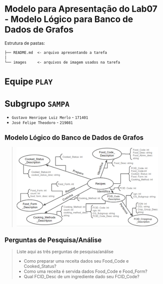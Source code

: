 # Modelo para Apresentação do Lab07 - Modelo Lógico para Banco de Dados de Grafos

Estrutura de pastas:

~~~
├── README.md  <- arquivo apresentando a tarefa
│
└── images     <- arquivos de imagem usados na tarefa
~~~

# Equipe `PLAY`

# Subgrupo `SAMPA`
* `Gustavo Henrique Luiz Merlo` - `171401`
* `José Felipe Theodoro` - `219081`


## Modelo Lógico do Banco de Dados de Grafos
> ![Modelo Lógico de Grafos](images/modelo-logico-grafos.png)

## Perguntas de Pesquisa/Análise

> Liste aqui as três perguntas de pesquisa/análise
> * Como preparar uma receita dados seu Food_Code e Cooked_Status?
> * Como uma receita é servida dados Food_Code e Food_Form?
> * Qual FCID_Desc de um ingrediente dado seu FCID_Code?

